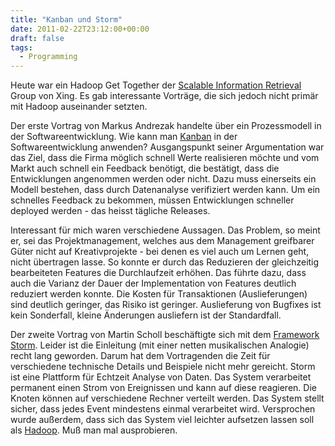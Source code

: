 ```yaml
---
title: "Kanban und Storm"
date: 2011-02-22T23:12:00+00:00
draft: false
tags:
  - Programming
---
```


Heute war ein Hadoop Get Together der [Scalable Information
Retrieval](https://www.xing.com/net/priad73cfx/informationretrieval) Group von
Xing.  Es gab interessante Vorträge, die sich jedoch nicht primär mit Hadoop auseinander setzten.

Der erste Vortrag von Markus Andrezak handelte über ein Prozessmodell in der
Softwareentwicklung.  Wie kann man [Kanban](http://de.wikipedia.org/wiki/Kanban)
in der Softwareentwicklung anwenden? Ausgangspunkt seiner Argumentation war das
Ziel, dass die Firma möglich schnell Werte realisieren möchte und vom Markt auch
schnell ein Feedback benötigt, die bestätigt, dass die Entwicklungen angenommen
werden oder nicht.  Dazu muss einerseits ein Modell bestehen, dass durch
Datenanalyse verifiziert werden kann.  Um ein schnelles Feedback zu bekommen, müssen Entwicklungen schneller deployed werden - das heisst tägliche Releases.

Interessant für mich waren verschiedene Aussagen.  Das Problem, so meint er, sei
das Projektmanagement, welches aus dem Management greifbarer Güter nicht auf
Kreativprojekte - bei denen es viel auch um Lernen geht, nicht übertragen lasse.
So konnte er durch das Reduzieren der gleichzeitig bearbeiteten Features die
Durchlaufzeit erhöhen.  Das führte dazu, dass auch die Varianz der Dauer der
Implementation von Features deutlich reduziert werden konnte.  Die Kosten für
Transaktionen (Auslieferungen) sind deutlich geringer, das Risiko ist geringer.
Auslieferung von Bugfixes ist kein Sonderfall, kleine Änderungen ausliefern ist
der Standardfall.

Der zweite Vortrag von Martin Scholl beschäftigte sich mit dem [Framework
Storm](https://github.com/nathanmarz/storm).  Leider ist die Einleitung (mit
einer netten musikalischen Analogie) recht lang geworden.  Darum hat dem
Vortragenden die Zeit für verschiedene technische Details und Beispiele nicht
mehr gereicht.  Storm ist eine Plattform für Echtzeit Analyse von Daten.  Das
System verarbeitet permanent einen Strom von Ereignissen und kann auf diese
reagieren.  Die Knoten können auf verschiedene Rechner verteilt werden.  Das
System stellt sicher, dass jedes Event mindestens einmal verarbeitet wird.
Versprochen wurde außerdem, dass sich das System viel leichter aufsetzen lassen
soll als [Hadoop](http://hadoop.apache.org/).  Muß man mal ausprobieren.
